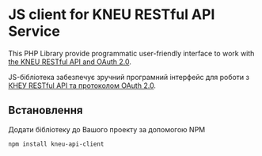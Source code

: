 # JS client for KNEU RESTful API Service

This PHP Library provide programmatic user-friendly interface to work with [the KNEU RESTful API and OAuth 2.0](http://docs.kneu.apiary.io/).

JS-бібліотека забезпечує зручний програмний інтерфейс для роботи з [КНЕУ RESTful API та протоколом OAuth 2.0](http://docs.kneu.apiary.io/).

## Встановлення

Додати бібліотеку до Вашого проекту за допомогою NPM

    npm install kneu-api-client

